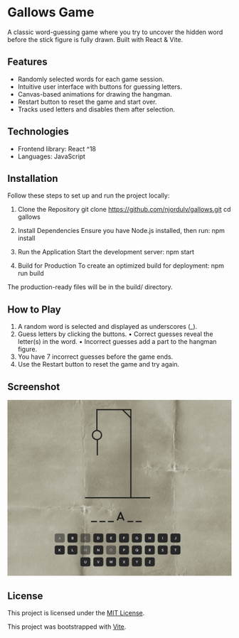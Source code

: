 # Gallows Game

A classic word-guessing game where you try to uncover the hidden word before the stick figure is fully drawn.
Built with React & Vite.

## Features

- Randomly selected words for each game session.
- Intuitive user interface with buttons for guessing letters.
- Canvas-based animations for drawing the hangman.
- Restart button to reset the game and start over.
- Tracks used letters and disables them after selection.

## Technologies

- Frontend library: React ^18
- Languages: JavaScript

## Installation

Follow these steps to set up and run the project locally:

1. Clone the Repository
   git clone https://github.com/njordulv/gallows.git
   cd gallows

2. Install Dependencies
   Ensure you have Node.js installed, then run:
   npm install

3. Run the Application
   Start the development server:
   npm start

4. Build for Production
   To create an optimized build for deployment:
   npm run build

The production-ready files will be in the build/ directory.

## How to Play

1. A random word is selected and displayed as underscores (\_).
2. Guess letters by clicking the buttons.
   • Correct guesses reveal the letter(s) in the word.
   • Incorrect guesses add a part to the hangman figure.
3. You have 7 incorrect guesses before the game ends.
4. Use the Restart button to reset the game and try again.

## Screenshot

![Gallows Game Screenshot](./public/screenshot.jpg)

## License

This project is licensed under the [MIT License](LICENSE).

This project was bootstrapped with [Vite](https://vite.dev/).
